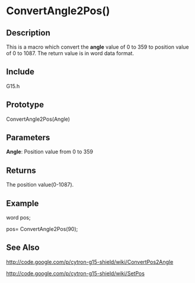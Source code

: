 # ConvertAngle2Pos() #

## Description ##
This is a macro which convert the **angle** value of 0 to 359 to position value of 0 to 1087.  The return value is in word data format.

## Include ##
G15.h

## Prototype ##
ConvertAngle2Pos(Angle)

## Parameters ##
**Angle**: Position value from 0 to 359

## Returns ##
The position value(0-1087).

## Example ##
word pos;

pos= ConvertAngle2Pos(90);


## See Also ##
http://code.google.com/p/cytron-g15-shield/wiki/ConvertPos2Angle

http://code.google.com/p/cytron-g15-shield/wiki/SetPos